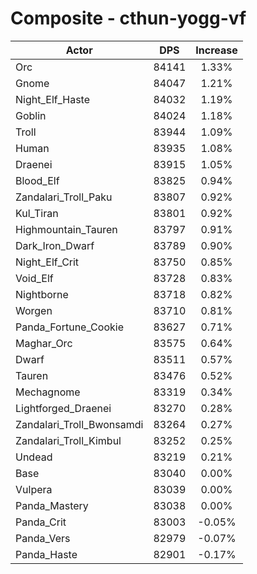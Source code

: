 # Composite - cthun-yogg-vf
| Actor | DPS | Increase |
|---|:---:|:---:|
|Orc|84141|1.33%|
|Gnome|84047|1.21%|
|Night_Elf_Haste|84032|1.19%|
|Goblin|84024|1.18%|
|Troll|83944|1.09%|
|Human|83935|1.08%|
|Draenei|83915|1.05%|
|Blood_Elf|83825|0.94%|
|Zandalari_Troll_Paku|83807|0.92%|
|Kul_Tiran|83801|0.92%|
|Highmountain_Tauren|83797|0.91%|
|Dark_Iron_Dwarf|83789|0.90%|
|Night_Elf_Crit|83750|0.85%|
|Void_Elf|83728|0.83%|
|Nightborne|83718|0.82%|
|Worgen|83710|0.81%|
|Panda_Fortune_Cookie|83627|0.71%|
|Maghar_Orc|83575|0.64%|
|Dwarf|83511|0.57%|
|Tauren|83476|0.52%|
|Mechagnome|83319|0.34%|
|Lightforged_Draenei|83270|0.28%|
|Zandalari_Troll_Bwonsamdi|83264|0.27%|
|Zandalari_Troll_Kimbul|83252|0.25%|
|Undead|83219|0.21%|
|Base|83040|0.00%|
|Vulpera|83039|0.00%|
|Panda_Mastery|83038|0.00%|
|Panda_Crit|83003|-0.05%|
|Panda_Vers|82979|-0.07%|
|Panda_Haste|82901|-0.17%|
